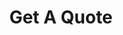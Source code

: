 ---
title: Get A Quote
description: Get a free no contact paiting estimate for your home or commerce. Book online or call today!
layout: quote
---